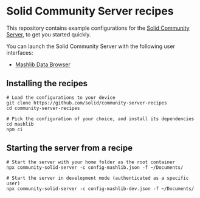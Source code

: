 # Solid Community Server recipes
This repository contains example configurations
for the [Solid Community Server](https://github.com/solid/community-server/),
to get you started quickly.

You can launch the Solid Community Server with the following user interfaces:
- [Mashlib Data Browser](https://github.com/solid/mashlib)

## Installing the recipes
```shell
# Load the configurations to your device
git clone https://github.com/solid/community-server-recipes
cd community-server-recipes

# Pick the configuration of your choice, and install its dependencies
cd mashlib
npm ci
```

## Starting the server from a recipe
```shell
# Start the server with your home folder as the root container
npx community-solid-server -c config-mashlib.json -f ~/Documents/

# Start the server in development mode (authenticated as a specific user)
npx community-solid-server -c config-mashlib-dev.json -f ~/Documents/
```

